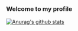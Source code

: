 ### Welcome to my profile


[![Anurag's github stats](https://github-readme-stats.vercel.app/api?username=stikyt&count_private=true&show_icons=true&theme=dark)](https://github.com/anuraghazra/github-readme-stats)
<!--
**sTiKyt/sTiKyt** is a ✨ _special_ ✨ repository because its `README.md` (this file) appears on your GitHub profile.

Here are some ideas to get you started:

- 🔭 I’m currently working on ...
- 🌱 I’m currently learning ...
- 👯 I’m looking to collaborate on ...
- 🤔 I’m looking for help with ...
- 💬 Ask me about ...
- 📫 How to reach me: ...
- 😄 Pronouns: ...
- ⚡ Fun fact: ...
-->
